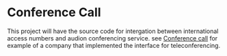 # Conference Call
This project will have the source code for intergation between international access numbers and audion conferencing service.
see [Conference call](https://www.qconf.com) for example of a company that implemented the interface for teleconferencing.
